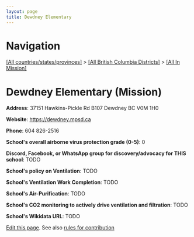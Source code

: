 ```yaml
---
layout: page
title: Dewdney Elementary
---
```

# Navigation

[[All countries/states/provinces]](../../..) > [[All British Columbia Districts]](../..) > [[All In Mission]](..)

# Dewdney Elementary (Mission)

**Address**: 37151 Hawkins-Pickle Rd B107  Dewdney BC V0M 1H0

**Website**: <https://dewdney.mpsd.ca>

**Phone**: 604 826-2516

**School's overall airborne virus protection grade (0-5)**: 0

**Discord, Facebook, or WhatsApp group for discovery/advocacy for THIS school**: TODO

**School's policy on Ventilation**: TODO

**School's Ventilation Work Completion**: TODO

**School's Air-Purification**: TODO

**School's CO2 monitoring to actively drive ventilation and filtration**: TODO

**School's Wikidata URL**: TODO


[Edit this page](https://github.com/ventilate-schools/BC/edit/main/./Mission/Dewdney_Elementary.md). See also [rules for contribution](../../../contribution-rules/)
